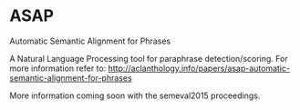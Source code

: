 # ASAP
Automatic Semantic Alignment for Phrases

A Natural Language Processing tool for paraphrase detection/scoring. For more information refer to:
  http://aclanthology.info/papers/asap-automatic-semantic-alignment-for-phrases
  
  
More information coming soon with the semeval2015 proceedings.




